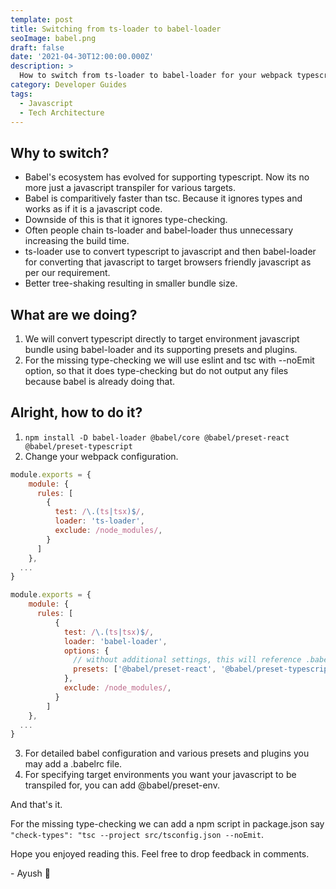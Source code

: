 ```yaml
---
template: post
title: Switching from ts-loader to babel-loader
seoImage: babel.png
draft: false
date: '2021-04-30T12:00:00.000Z'
description: >
  How to switch from ts-loader to babel-loader for your webpack typescript build process and why does it makes sense to do so.
category: Developer Guides
tags:
  - Javascript
  - Tech Architecture
---
```


## Why to switch?

- Babel's ecosystem has evolved for supporting typescript. Now its no more just a javascript transpiler for various targets.
- Babel is comparitively faster than tsc. Because it ignores types and works as if it is a javascript code.
- Downside of this is that it ignores type-checking.
- Often people chain ts-loader and babel-loader thus unnecessary increasing the build time.
- ts-loader use to convert typescript to javascript and then babel-loader for converting that javascript to target browsers friendly javascript as per our requirement.
- Better tree-shaking resulting in smaller bundle size.

## What are we doing?

1. We will convert typescript directly to target environment javascript bundle using babel-loader and its supporting presets and plugins.
2. For the missing type-checking we will use eslint and tsc with --noEmit option, so that it does type-checking but do not output any files because babel is already doing that.

## Alright, how to do it?

1. `npm install -D babel-loader @babel/core @babel/preset-react @babel/preset-typescript`
2. Change your webpack configuration.

```js
module.exports = {
    module: {
      rules: [
        {
          test: /\.(ts|tsx)$/,
          loader: 'ts-loader',
          exclude: /node_modules/,
        }
      ]
    },
  ...
}
```

```js
module.exports = {
    module: {
      rules: [
          {
            test: /\.(ts|tsx)$/,
            loader: 'babel-loader',
            options: {
              // without additional settings, this will reference .babelrc
              presets: ['@babel/preset-react', '@babel/preset-typescript']
            },
            exclude: /node_modules/,
          }
        ]
    },
  ...
}
```

3. For detailed babel configuration and various presets and plugins you may add a .babelrc file.
4. For specifying target environments you want your javascript to be transpiled for, you can add @babel/preset-env.

And that's it.

For the missing type-checking we can add a npm script in package.json say `"check-types": "tsc --project src/tsconfig.json --noEmit`.

Hope you enjoyed reading this. Feel free to drop feedback in comments.

\- Ayush 🙂
